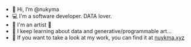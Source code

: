 - 👋 Hi, I’m @nukyma
- 💻 I'm a software developer. DATA lover.
- 🎨 I'm an artist 🎹
- 🧠 I keep learning about data and generative/programmable art...
- 👀 If you want to take a look at my work, you can find it at [nuykma.xyz](https://www.nukyma.xyz)


<!---
nukyma/nukyma is a ✨ special ✨ repository because its `README.md` (this file) appears on your GitHub profile.
You can click the Preview link to take a look at your changes.
--->
